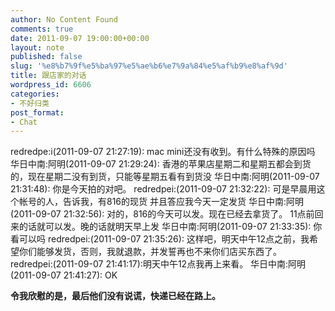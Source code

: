 ```yaml
---
author: No Content Found
comments: true
date: 2011-09-07 19:00:00+00:00
layout: note
published: false
slug: '%e8%b7%9f%e5%ba%97%e5%ae%b6%e7%9a%84%e5%af%b9%e8%af%9d'
title: 跟店家的对话
wordpress_id: 6606
categories:
- 不好归类
post_format:
- Chat
---
```


redredpe:i(2011-09-07 21:27:19):
mac mini还没有收到。有什么特殊的原因吗
华日中南:阿明(2011-09-07 21:29:24):
香港的苹果店星期二和星期五都会到货的，现在星期二没有到货，只能等星期五看有到货没
华日中南:阿明(2011-09-07 21:31:48):
你是今天拍的对吧。
redredpei:(2011-09-07 21:32:22):
可是早晨用这个帐号的人，告诉我，有816的现货
并且答应我今天一定发货
华日中南:阿明(2011-09-07 21:32:56):
对的，816的今天可以发。现在已经去拿货了。
11点前回来的话就可以发。晚的话就明天早上发
华日中南:阿明(2011-09-07 21:33:35):
你看可以吗
redredpei:(2011-09-07 21:35:26):
这样吧，明天中午12点之前，我希望你们能够发货，否则，我就退款，并发誓再也不来你们店买东西了。
redredpei:(2011-09-07 21:41:17):明天中午12点我再上来看。
华日中南:阿明(2011-09-07 21:41:27):
OK

**令我欣慰的是，最后他们没有说谎，快递已经在路上。**
